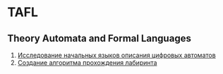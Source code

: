 # TAFL
## Theory Automata and Formal Languages
1. [Исследование начальных языков описания цифровых автоматов](https://github.com/MrRobinGoood/TAFL/tree/01_Initial_languages)
2. [Создание алгоритма прохождения лабиринта](https://github.com/MrRobinGoood/TAFL/tree/02_Labyrinth)
